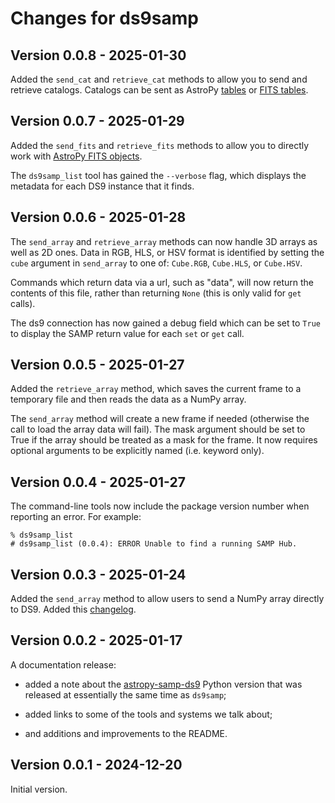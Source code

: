 # Changes for ds9samp

## Version 0.0.8 - 2025-01-30

Added the `send_cat` and `retrieve_cat` methods to allow you to
send and retrieve catalogs. Catalogs can be sent as AstroPy
[tables](https://docs.astropy.org/en/stable/table/index.html) or
[FITS tables](https://docs.astropy.org/en/stable/io/fits/index.html).

## Version 0.0.7 - 2025-01-29

Added the `send_fits` and `retrieve_fits` methods to allow you to
directly work with [AstroPy FITS
objects](https://docs.astropy.org/en/stable/io/fits/index.html).

The `ds9samp_list` tool has gained the `--verbose` flag, which displays
the metadata for each DS9 instance that it finds.

## Version 0.0.6 - 2025-01-28

The `send_array` and `retrieve_array` methods can now handle 3D arrays
as well as 2D ones. Data in RGB, HLS, or HSV format is identified by
setting the `cube` argument in `send_array` to one of: `Cube.RGB`,
`Cube.HLS`, or `Cube.HSV`.

Commands which return data via a url, such as "data", will now return
the contents of this file, rather than returning `None` (this is only
valid for `get` calls).

The ds9 connection has now gained a debug field which can be set to
`True` to display the SAMP return value for each `set` or `get` call.

## Version 0.0.5 - 2025-01-27

Added the `retrieve_array` method, which saves the current frame to a
temporary file and then reads the data as a NumPy array.

The `send_array` method will create a new frame if needed (otherwise
the call to load the array data will fail). The mask argument should
be set to True if the array should be treated as a mask for the
frame. It now requires optional arguments to be explicitly named
(i.e. keyword only).

## Version 0.0.4 - 2025-01-27

The command-line tools now include the package version number when
reporting an error. For example:

    % ds9samp_list
    # ds9samp_list (0.0.4): ERROR Unable to find a running SAMP Hub.

## Version 0.0.3 - 2025-01-24

Added the `send_array` method to allow users to send a NumPy array
directly to DS9. Added this
[changelog](https://github.com/cxcsds/ds9samp/blob/main/CHANGELOG.md).

## Version 0.0.2 - 2025-01-17

A documentation release:

- added a note about the
[astropy-samp-ds9](https://pypi.org/project/astropy-samp-ds9/) Python
version that was released at essentially the same time as `ds9samp`;

- added links to some of the tools and systems we talk about;

- and additions and improvements to the README.

## Version 0.0.1 - 2024-12-20

Initial version.
